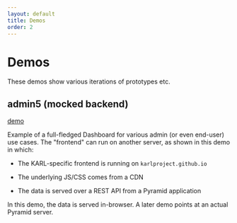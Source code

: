 ```yaml
---
layout: default
title: Demos
order: 2
---
```


# Demos

These demos show various iterations of prototypes etc.

## admin5 (mocked backend)

[demo](/demos/admin5)

Example of a full-fledged Dashboard for various admin (or even end-user) 
use cases. The "frontend" can run on another server, as shown in this 
demo in which:

- The KARL-specific frontend is running on 
``karlproject.github.io``

- The underlying JS/CSS comes from a CDN

- The data is served over a REST API from a Pyramid application

In this demo, the data is served in-browser. A later demo points at an 
actual Pyramid server.
